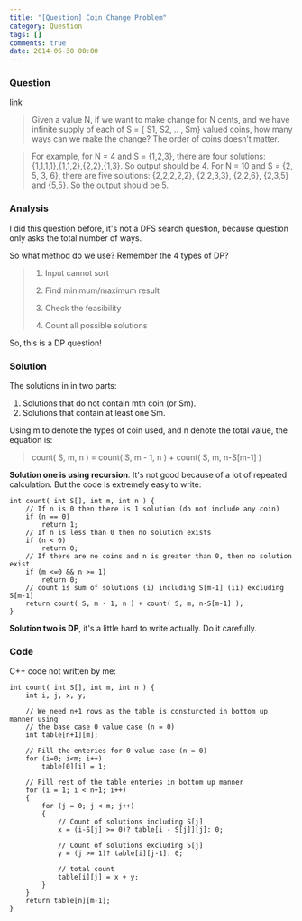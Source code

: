 ```yaml
---
title: "[Question] Coin Change Problem"
category: Question
tags: []
comments: true
date: 2014-06-30 00:00
---
```




### Question 

[link](http://www.geeksforgeeks.org/dynamic-programming-set-7-coin-change/)

> Given a value N, if we want to make change for N cents, and we have infinite supply of each of S = { S1, S2, .. , Sm} valued coins, how many ways can we make the change? The order of coins doesn’t matter.

> For example, for N = 4 and S = {1,2,3}, there are four solutions: {1,1,1,1},{1,1,2},{2,2},{1,3}. So output should be 4. For N = 10 and S = {2, 5, 3, 6}, there are five solutions: {2,2,2,2,2}, {2,2,3,3}, {2,2,6}, {2,3,5} and {5,5}. So the output should be 5.

### Analysis

I did this question before, it's not a DFS search question, because question only asks the total number of ways. 

So what method do we use? Remember the 4 types of DP?

>1. Input cannot sort
>
>1. Find minimum/maximum result
>
>1. Check the feasibility
>
>1. Count all possible solutions

So, this is a DP question! 

### Solution

The solutions in in two parts: 

1. Solutions that do not contain mth coin (or Sm).
2. Solutions that contain at least one Sm.

Using m to denote the types of coin used, and n denote the total value, the equation is: 

> count( S, m, n ) = count( S, m - 1, n ) + count( S, m, n-S[m-1] )

__Solution one is using recursion__. It's not good because of a lot of repeated calculation. But the code is extremely easy to write: 

    int count( int S[], int m, int n ) {
        // If n is 0 then there is 1 solution (do not include any coin)
        if (n == 0)
            return 1;
        // If n is less than 0 then no solution exists
        if (n < 0)
            return 0;
        // If there are no coins and n is greater than 0, then no solution exist
        if (m <=0 && n >= 1)
            return 0;
        // count is sum of solutions (i) including S[m-1] (ii) excluding S[m-1]
        return count( S, m - 1, n ) + count( S, m, n-S[m-1] );
    }

__Solution two is DP__, it's a little hard to write actually. Do it carefully. 

### Code

C++ code not written by me: 

    int count( int S[], int m, int n ) {
        int i, j, x, y;

        // We need n+1 rows as the table is consturcted in bottom up manner using 
        // the base case 0 value case (n = 0)
        int table[n+1][m];

        // Fill the enteries for 0 value case (n = 0)
        for (i=0; i<m; i++)
            table[0][i] = 1;

        // Fill rest of the table enteries in bottom up manner  
        for (i = 1; i < n+1; i++)
        {
            for (j = 0; j < m; j++)
            {
                // Count of solutions including S[j]
                x = (i-S[j] >= 0)? table[i - S[j]][j]: 0;

                // Count of solutions excluding S[j]
                y = (j >= 1)? table[i][j-1]: 0;

                // total count
                table[i][j] = x + y;
            }
        }
        return table[n][m-1];
    }
